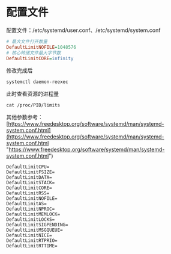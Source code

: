 # 配置文件

配置文件：/etc/systemd/user.conf、/etc/systemd/system.conf

```ini
# 最大文件打开数量
DefaultLimitNOFILE=1048576
# 核心转储文件最大字节数
DefaultLimitCORE=infinity
```

修改完成后

```纯文本
systemctl daemon-reexec
```

此时查看资源的进程量

```纯文本
cat /proc/PID/limits
```

其他参数参考：[https://www.freedesktop.org/software/systemd/man/systemd-system.conf.html](https://www.freedesktop.org/software/systemd/man/systemd-system.conf.html "https://www.freedesktop.org/software/systemd/man/systemd-system.conf.html")

```纯文本
DefaultLimitCPU=
DefaultLimitFSIZE=
DefaultLimitDATA=
DefaultLimitSTACK=
DefaultLimitCORE=
DefaultLimitRSS=
DefaultLimitNOFILE=
DefaultLimitAS=
DefaultLimitNPROC=
DefaultLimitMEMLOCK=
DefaultLimitLOCKS=
DefaultLimitSIGPENDING=
DefaultLimitMSGQUEUE=
DefaultLimitNICE=
DefaultLimitRTPRIO=
DefaultLimitRTTIME=
```
